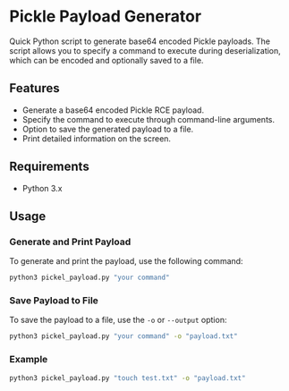 # Pickle Payload Generator

Quick Python script to generate base64 encoded Pickle payloads. The script allows you to specify a command to execute during deserialization, which can be encoded and optionally saved to a file.

## Features

- Generate a base64 encoded Pickle RCE payload.
- Specify the command to execute through command-line arguments.
- Option to save the generated payload to a file.
- Print detailed information on the screen.

## Requirements

- Python 3.x

## Usage

### Generate and Print Payload

To generate and print the payload, use the following command:

```sh
python3 pickel_payload.py "your command"
```

### Save Payload to File

To save the payload to a file, use the `-o` or `--output` option:

```sh
python3 pickel_payload.py "your command" -o "payload.txt"
```

### Example

```sh
python3 pickel_payload.py "touch test.txt" -o "payload.txt"
```

